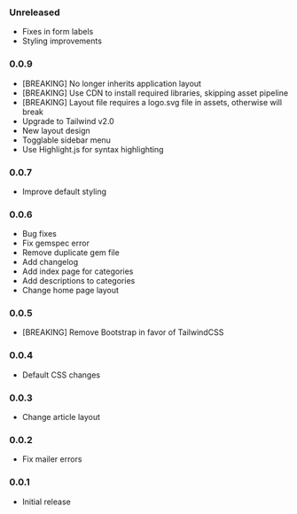 ### Unreleased

* Fixes in form labels
* Styling improvements

### 0.0.9

* [BREAKING] No longer inherits application layout
* [BREAKING] Use CDN to install required libraries, skipping asset pipeline
* [BREAKING] Layout file requires a logo.svg file in assets, otherwise will break
* Upgrade to Tailwind v2.0
* New layout design
* Togglable sidebar menu
* Use Highlight.js for syntax highlighting

### 0.0.7

* Improve default styling

### 0.0.6

* Bug fixes
* Fix gemspec error
* Remove duplicate gem file 
* Add changelog
* Add index page for categories
* Add descriptions to categories
* Change home page layout

### 0.0.5

* [BREAKING] Remove Bootstrap in favor of TailwindCSS

### 0.0.4

* Default CSS changes

### 0.0.3

* Change article layout

### 0.0.2

* Fix mailer errors

### 0.0.1

* Initial release
